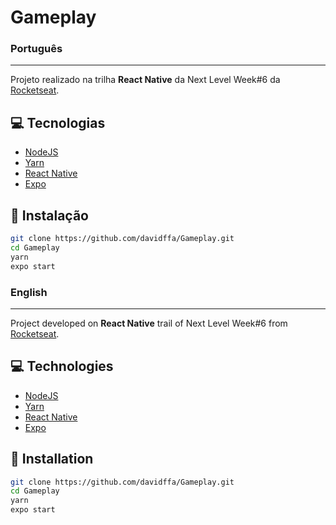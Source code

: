# Gameplay

### Português
---

Projeto realizado na trilha <strong>React Native</strong> da Next Level Week#6 da [Rocketseat](https://rocketseat.com.br/).

## 💻 Tecnologias

- [NodeJS](https://nodejs.org/en/)
- [Yarn](https://yarnpkg.com/)
- [React Native](https://reactnative.dev/)
- [Expo](https://expo.io/)

## 🚀 Instalação

```sh
git clone https://github.com/davidffa/Gameplay.git
cd Gameplay
yarn
expo start
```


### English
---

Project developed on <strong>React Native</strong> trail of Next Level Week#6 from [Rocketseat](https://rocketseat.com.br/).

## 💻 Technologies

- [NodeJS](https://nodejs.org/en/)
- [Yarn](https://yarnpkg.com/)
- [React Native](https://reactnative.dev/)
- [Expo](https://expo.io/)

## 🚀 Installation

```sh
git clone https://github.com/davidffa/Gameplay.git
cd Gameplay
yarn
expo start
```